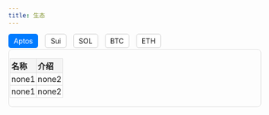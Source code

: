 ```yaml
---
title: 生态 
---
```


<input type="radio" name="tabs" id="tab1" checked>
<label class="label" for="tab1">Aptos</label>

<input type="radio" name="tabs" id="tab2">
<label class="label"for="tab2">Sui</label>

<input type="radio" name="tabs" id="tab3">
<label class="label"for="tab3">SOL</label>

<input type="radio" name="tabs" id="tab4">
<label class="label" for="tab4">BTC</label>

<input type="radio" name="tabs" id="tab5">
<label class="label" for="tab5">ETH</label>

<div class="tab-content">
    <div id="aptos" class="tab-pane">
        <table>
            <tr>
                <th>名称</th>
                <th>介绍</th>
            </tr>
            <tr>
                <td>none1</td>
                <td>none2</td>
            </tr>
            <tr>
                <td>none1</td>
                <td>none2</td>
            </tr>
        </table>
    </div>
    <div id="sui" class="tab-pane">
        <table>
            <tr>
                <th>名称</th>
                <th>介绍</th>
            </tr>
            <tr>
                <td>Data A</td>
                <td>Data B</td>
            </tr>
            <!-- 更多行 -->
        </table>
        </table>
    </div>
    <div id="sol" class="tab-pane ">
        <table>
            <tr>
                <th>sol1</th>
                <th>sol2</th>
            </tr>
            <tr>
                <td>none1</td>
                <td>none2</td>
            </tr>
            <!-- 更多行 -->
        </table>
    </div>
    <div id="btc" class="tab-pane">
        <table>
            <tr>
                <th>btc1</th>
                <th>btc2</th>
            </tr>
            <tr>
                <td>none1</td>
                <td>none2</td>
            </tr>
            <!-- 更多行 -->
        </table>
    </div>
    <div id="eth" class="tab-pane">
        <table>
            <tr>
                <th>eth1</th>
                <th>eth2</th>
            </tr>
            <tr>
                <td>none1</td>
                <td>none2</td>
            </tr>
            <!-- 更多行 -->
        </table>
    </div>
</div>

<style>

input[type="radio"] {
    display: none;
}

.label {
    display: inline-block;
    margin-right: 10px; /* 标签之间的间距 */
    padding: 5px 10px; /* 内边距 */
    border: 1px solid #ccc; /* 边框 */
    border-radius: 5px; /* 边框圆角 */
    background-color: #fff; /* 背景色 */
    cursor: pointer; /* 鼠标悬停时显示手形图标 */
    transition: background-color 0.3s, border-color 0.3s; /* 平滑过渡效果 */
}

.label:hover {
    background-color: #f0f0f0; /* 悬浮时的背景色 */
    border-color: #bbb; /* 悬浮时的边框色 */
}

/* 单选按钮被选中时的样式 */
input[type="radio"]:checked + .label {
    background-color: #007bff; /* 选中时的背景色 */
    color: white; /* 文字颜色 */
    border-color: #007bff; /* 选中时的边框色 */
}

/* 表格内容样式 */
.tab-content .tab-pane {
    display: none;
    width: 100%;
    margin-top: 2px;
    padding: 2px;
    border: 1px solid #ddd;
    border-radius: 8px;
}

.tab-content .tab-pane.active {
    display: block; /* 显示活动的内容 */
}

.tab-content table {
    width: 100%;
    border-collapse: collapse;
}

.tab-content th, .tab-content td {
    border: 1px solid #ddd;
    padding: 2px;
    text-align: left;
}

.tab-content th {
    background-color: #f4f4f4;
}

#tab1:checked ~ .tab-content #aptos,
#tab2:checked ~ .tab-content #sui,
#tab3:checked ~ .tab-content #sol,
#tab4:checked ~ .tab-content #btc,
#tab5:checked ~ .tab-content #eth {
    display: block;
}
</style>

